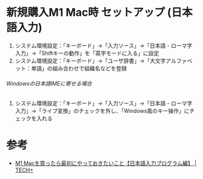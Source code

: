 # 新規購入M1 Mac時 セットアップ (日本語入力)

1. システム環境設定：「キーボード」→「入力ソース」→「日本語 - ローマ字入力」→「Shiftキーの動作」を「英字モードに入る」に設定
2. システム環境設定：「キーボード」→「ユーザ辞書」→「大文字アルファベット：単語」の組み合わせで組織名などを登録

###### Windowsの日本語IMEに寄せる場合

1. システム環境設定：「キーボード」→「入力ソース」→「日本語 - ローマ字入力」→「ライブ変換」のチェックを外し、「Windows風のキー操作」にチェックを入れる

# 参考

- [M1 Macを買ったら最初にやっておきたいこと【日本語入力プログラム編】 \| TECH\+](https://news.mynavi.jp/article/20210722-1911971/)
